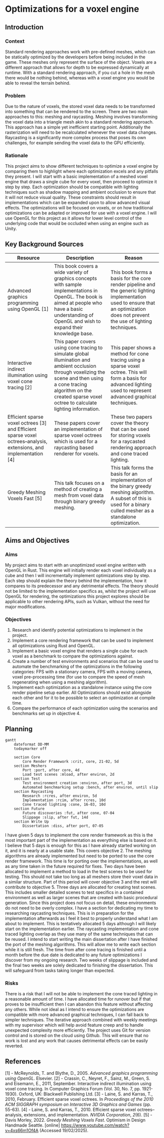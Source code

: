 # Optimizations for a voxel engine

## Introduction

### Context
Standard rendering approaches work with pre-defined meshes, which can be statically optimized by the developers before being included in the game. These meshes only represent the surface of the object.
Voxels are a different approach that allows for depth to be expressed dynamically at runtime. With a standard rendering approach, if you cut a hole in the mesh there would be nothing behind, whereas with a voxel engine you would be able to reveal the terrain behind.

### Problem
Due to the nature of voxels, the stored voxel data needs to be transformed into something that can be rendered to the screen.
There are two main approaches to this: meshing and raycasting. Meshing involves transforming the voxel data into a triangle mesh akin to a standard rendering approach. This approach has a simple yet inefficient starting point. Additionally the rasterization will need to be recalculated whenever the voxel data changes.
Raycasting is a significantly more complex process that poses its own challenges, for example sending the voxel data to the GPU efficiently.

### Rationale
This project aims to show different techniques to optimize a voxel engine by comparing them to highlight where each optimization excels and any pitfalls they present.
I will start with a basic implementation of a meshed voxel engine that draws a single cube for every voxel, then proceed to optimize it step by step. Each optimization should be compatible with lighting techniques such as shadow mapping and ambient occlusion to ensure that it will not reduce visual quality.
These constraints should result in implementations which can be expanded upon to allow advanced visual effects. The optimizations will be focused on voxels, or on how traditional optimizations can be adapted or improved for use with a voxel engine.
I will use OpenGL for this project as it allows for lower level control of the underlying code that would be occluded when using an engine such as Unity.

## Key Background Sources

| Resource                                                                                                           | Description                                                                                                                                                                                                                           | Reason                                                                                                                                                                            |
| ------------------------------------------------------------------------------------------------------------------ | ------------------------------------------------------------------------------------------------------------------------------------------------------------------------------------------------------------------------------------- | --------------------------------------------------------------------------------------------------------------------------------------------------------------------------------- |
| Advanced graphics programming using OpenGL [1]                                                                     | This book covers a wide variety of graphics concepts with sample implementations in OpenGL. The book is aimed at people who have a basic understanding of OpenGL and wish to expand their knowledge base.                             | This book forms a basis for the core render pipeline and the generic lighting implementation used to ensure that an optimization does not prevent the use of lighting techniques. |
| Interactive indirect illumination using voxel cone tracing [2]                                                     | This paper covers using cone tracing to simulate global illumination and ambient occlusion through voxelizing the scene and then using a cone tracing algorithm on the created sparse voxel octree to calculate lighting information. | This paper shows a method for cone tracing using a sparse voxel octree. This will form a basis for advanced lighting used to represent advanced graphical techniques.             |
| Efficient sparse voxel octrees [3] and Efficient sparse voxel octrees–analysis, extensions, and implementation [4] | These papers cover an implementation of sparse voxel octrees which is used for a raycasting based renderer for voxels.                                                                                                                | These two papers cover the theory that can be used for storing voxels for a raycasted rendering approach and cone traced lighting.                                                |
| Greedy Meshing Voxels Fast [5]                                                                                     | This talk focuses on a method of creating a mesh from voxel data through binary greedy meshing.                                                                                                                                       | This talk forms the basis for an implementation of the binary greedy meshing algorithm. A subset of this is used for a binary culled mesher as a standalone optimization.         |

## Aims and Objectives

### Aims
My project aims to start with an unoptimized voxel engine written with OpenGL in Rust. This engine will initially render each voxel individually as a cube and then I will incrementally implement optimizations step by step. Each step should explain the theory behind the implementation, how it compares to its predecessor and any detrimental effects.
The theory should not be limited to the implementation specifics as, whilst the project will use OpenGL for rendering, the optimizations this project explores should be applicable to other rendering APIs, such as Vulkan, without the need for major modifications.

### Objectives
1. Research and identify potential optimizations to implement in the project.
2. Implement a core rendering framework that can be used to implement all optimizations using Rust and OpenGL.
3. Implement a basic voxel engine that renders a single cube for each voxel as a benchmark to compare the optimizations against.
4. Create a number of test environments and scenarios that can be used to automate the benchmarking of the optimizations in the following categories: FPS with a stationary camera, FPS with a moving camera, voxel pre-processing time (for use to compare the speed of mesh regenerating when using a meshing algorithm).
5. Implement each optimization as a standalone instance using the core render pipeline setup earlier. All Optimizations should exist alongside each other and for it to be possible to select an optimization at compile time.
6. Compare the performance of each optimization using the scenarios and benchmarks set up in objective 4.

## Planning
```mermaid
gantt
	dateformat DD-MM
	todaymarker off
	
	section Core
		Core Render Framework :crit, core, 21-02, 5d
	section Meshers
		Port :port, after core, 4d
		Load test scenes :mload, after environ, 2d
	section Test
		Test environment creation :environ, after port, 3d
		Automated benchmarking setup :bench, after environ, until slip
	section Raycasting
		Research :rcres, after environ, 5d
		Implementation :rcim, after rcres, 10d
		Cone traced lighting :cone, 16-03, 10d
	section Future
		Future discoveries :fut, after cone, 07-04
		Slippage :slip, after fut, 14d
	section Write Up
		Dissertation :diss, after port, 07-05

```
I have given 5 days to implement the core render framework as this is the most important part of the implementation as everything else is based on it. I believe that 5 days is enough for this as I have already started working on it, and it is nearly at a usable state. This covers objective 2.
The meshing algorithms are already implemented but need to be ported to use the core render framework. This time is for porting over the implementations, as well as any time taken in the future required for fixes. Two days have been allocated to implement a method to load in the test scenes to be used for testing. This should not take too long as all meshers store their voxel data in a similar structure. Part of this period will cover objective 3 and the rest will contribute to objective 5.
Three days are allocated for creating test scenes. This includes smaller detailed scenes to test specifics in a contained environment as well as larger scenes that are created with basic procedural generation. Since this project does not focus on detail, these environments do not need to be overly complex.
I have a section for dedicating my time to researching raycasting techniques. This is in preparation for the implementation afterwards as I feel it best to properly understand what I am about to implement. This is tentatively allocated 5 days although I will likely start on the implementation earlier.
The raycasting implementation and cone traced lighting overlap as they use many of the same techniques that can be reused.
I intend to start writing the main dissertation after I have finished the port of the meshing algorithms. This will allow me to write each section while it is still fresh.
The time from after cone tracing is finished until a month before the due date is dedicated to any future optimizations I discover from my ongoing research.
Two weeks of slippage is included and the final two weeks are solely dedicated to finishing the dissertation. This will safeguard from tasks taking longer than expected.

### Risks
There is a risk that I will not be able to implement the cone traced lighting in a reasonable amount of time. I have allocated time for runover but if that proves to be insufficient then I can abandon this feature without affecting any others. While not ideal as I intend to ensure the optimizations are compatible with more advanced graphical techniques, I can fall back to simpler techniques.
The iterative approach combined with weekly meetings with my supervisor which will help avoid feature creep and to handle unexpected complexity more efficiently.
The project uses Git for version control and is stored on the cloud using Github. This will ensure that no work is lost and any work that causes detrimental effects can be easily reverted.



## References
[1] - McReynolds, T. and Blythe, D., 2005. _Advanced graphics programming using OpenGL_. Elsevier.
[2] - Crassin, C., Neyret, F., Sainz, M., Green, S. and Eisemann, E., 2011, September. Interactive indirect illumination using voxel cone tracing. In Computer Graphics Forum (Vol. 30, No. 7, pp. 1921-1930). Oxford, UK: Blackwell Publishing Ltd.
[3] - Laine, S. and Karras, T., 2010, February. Efficient sparse voxel octrees. In _Proceedings of the 2010 ACM SIGGRAPH symposium on Interactive 3D Graphics and Games_ (pp. 55-63).
[4] - Laine, S. and Karras, T., 2010. Efficient sparse voxel octrees–analysis, extensions, and implementation. _NVIDIA Corporation_, _2_(6).
[5] - Davis Morley, 2022. *Greedy Meshing Voxels Fast*. Optimism in Design Handmade Seattle. [online] https://www.youtube.com/watch?v=4xs66m1Of4A (Accessed 19/02/2025).